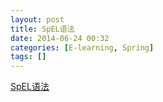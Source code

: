 ```yaml
---
layout: post
title: SpEL语法
date: 2014-06-24 00:32
categories: [E-learning, Spring]
tags: []
---
```

[SpEL语法](http://sishuok.com/forum/blogPost/list/2463.html)